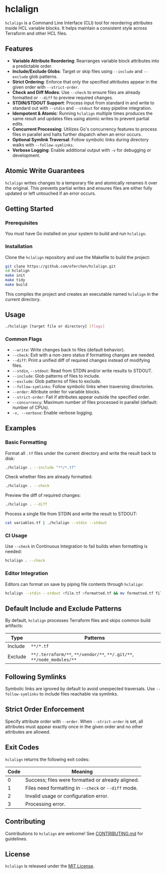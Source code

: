 # hclalign

`hclalign` is a Command Line Interface (CLI) tool for reordering attributes inside HCL variable blocks. It helps maintain a consistent style across Terraform and other HCL files.

## Features

- **Variable Attribute Reordering**: Rearranges variable block attributes into a predictable order.
- **Include/Exclude Globs**: Target or skip files using `--include` and `--exclude` glob patterns.
- **Strict Ordering**: Enforce that only the specified attributes appear in the given order with `--strict-order`.
- **Check and Diff Modes**: Use `--check` to ensure files are already formatted or `--diff` to preview required changes.
- **STDIN/STDOUT Support**: Process input from standard in and write to standard out with `--stdin` and `--stdout` for easy pipeline integration.
- **Idempotent & Atomic**: Running `hclalign` multiple times produces the same result and updates files using atomic writes to prevent partial edits.
- **Concurrent Processing**: Utilizes Go's concurrency features to process files in parallel and halts further dispatch when an error occurs.
- **Optional Symlink Traversal**: Follow symbolic links during directory walks with `--follow-symlinks`.
- **Verbose Logging**: Enable additional output with `-v` for debugging or development.

## Atomic Write Guarantees

`hclalign` writes changes to a temporary file and atomically renames it over the original. This prevents partial writes and ensures files are either fully updated or left untouched if an error occurs.

## Getting Started

### Prerequisites

You must have Go installed on your system to build and run `hclalign`.

### Installation

Clone the `hclalign` repository and use the Makefile to build the project:

```sh
git clone https://github.com/oferchen/hclalign.git
cd hclalign
make init
make tidy
make build
```

This compiles the project and creates an executable named `hclalign` in the current directory.

## Usage

```sh
./hclalign [target file or directory] [flags]
```

### Common Flags

- `--write`: Write changes back to files (default behavior).
- `--check`: Exit with a non-zero status if formatting changes are needed.
- `--diff`: Print a unified diff of required changes instead of modifying files.
- `--stdin`, `--stdout`: Read from STDIN and/or write results to STDOUT.
- `--include`: Glob patterns of files to include.
- `--exclude`: Glob patterns of files to exclude.
- `--follow-symlinks`: Follow symbolic links when traversing directories.
- `--order`: Attribute order for variable blocks.
- `--strict-order`: Fail if attributes appear outside the specified order.
- `--concurrency`: Maximum number of files processed in parallel (default: number of CPUs).
- `-v, --verbose`: Enable verbose logging.

## Examples

### Basic Formatting

Format all `.tf` files under the current directory and write the result back to disk:

```sh
./hclalign . --include "**/*.tf"
```

Check whether files are already formatted:

```sh
./hclalign . --check
```

Preview the diff of required changes:

```sh
./hclalign . --diff
```

Process a single file from STDIN and write the result to STDOUT:

```sh
cat variables.tf | ./hclalign --stdin --stdout
```

### CI Usage

Use `--check` in Continuous Integration to fail builds when formatting is needed:

```sh
hclalign . --check
```

### Editor Integration

Editors can format on save by piping file contents through `hclalign`:

```sh
hclalign --stdin --stdout <file.tf >formatted.tf && mv formatted.tf file.tf
```

## Default Include and Exclude Patterns

By default, `hclalign` processes Terraform files and skips common build artifacts:

| Type    | Patterns                                                                 |
|---------|---------------------------------------------------------------------------|
| Include | `**/*.tf`                                                                |
| Exclude | `**/.terraform/**`, `**/vendor/**`, `**/.git/**`, `**/node_modules/**`    |

## Following Symlinks

Symbolic links are ignored by default to avoid unexpected traversals. Use `--follow-symlinks` to include files reachable via symlinks.

## Strict Order Enforcement

Specify attribute order with `--order`. When `--strict-order` is set, all attributes must appear exactly once in the given order and no other attributes are allowed.

## Exit Codes

`hclalign` returns the following exit codes:

| Code | Meaning                                              |
|------|------------------------------------------------------|
| 0    | Success; files were formatted or already aligned.    |
| 1    | Files need formatting in `--check` or `--diff` mode. |
| 2    | Invalid usage or configuration error.                |
| 3    | Processing error.                                    |

## Contributing

Contributions to `hclalign` are welcome! See [CONTRIBUTING.md](CONTRIBUTING.md) for guidelines.

## License

`hclalign` is released under the [MIT License](LICENSE).
